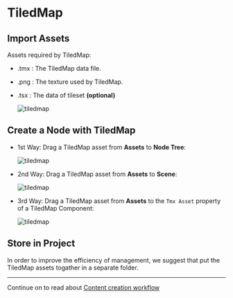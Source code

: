 # TiledMap

## Import Assets

Assets required by TiledMap:

- .tmx : The TiledMap data file.
- .png : The texture used by TiledMap.
- .tsx : The data of tileset **(optional)**

	![tiledmap](tiledmap/import.png)

## Create a Node with TiledMap

* 1st Way: Drag a TiledMap asset from **Assets** to **Node Tree**:

	![tiledmap](tiledmap/create_1.png) 

* 2nd Way: Drag a TiledMap asset from **Assets** to **Scene**:

	![tiledmap](tiledmap/create_2.png)

* 3rd Way: Drag a TiledMap asset from **Assets** to the `Tmx Asset` property of a TiledMap Component:

	![tiledmap](tiledmap/create_3.png)

## Store in Project

In order to improve the efficiency of management, we suggest that put the TiledMap assets togather in a separate folder.

<hr>

Continue on to read about [Content creation workflow](../content-workflow/index.md)
